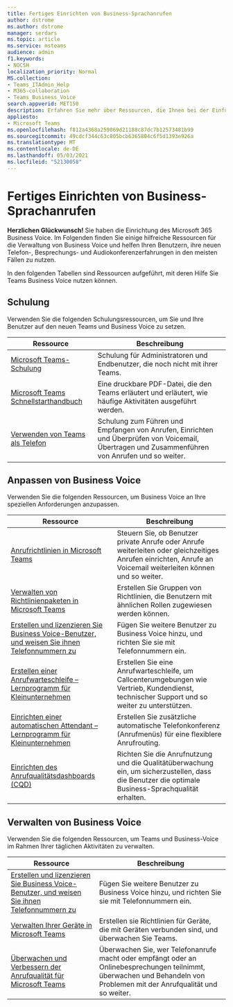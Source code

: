 ```yaml
---
title: Fertiges Einrichten von Business-Sprachanrufen
author: dstrome
ms.author: dstrome
manager: serdars
ms.topic: article
ms.service: msteams
audience: admin
f1.keywords:
- NOCSH
localization_priority: Normal
MS.collection:
- Teams_ITAdmin_Help
- M365-collaboration
- Teams_Business_Voice
search.appverid: MET150
description: Erfahren Sie mehr über Ressourcen, die Ihnen bei der Einführung von Business Voice nach Abschluss der Einrichtung helfen.
appliesto:
- Microsoft Teams
ms.openlocfilehash: f812a4368a259069d21188c87dc7b12573481b99
ms.sourcegitcommit: 49cdcf344c63c805bcb6365804c6f5d1393e926a
ms.translationtype: MT
ms.contentlocale: de-DE
ms.lasthandoff: 05/03/2021
ms.locfileid: "52130058"
---
```

# <a name="finished-business-voice-setup"></a>Fertiges Einrichten von Business-Sprachanrufen

**Herzlichen Glückwunsch!** Sie haben die Einrichtung des Microsoft 365 Business Voice. Im Folgenden finden Sie einige hilfreiche Ressourcen für die Verwaltung von Business Voice und helfen Ihren Benutzern, ihre neuen Telefon-, Besprechungs- und Audiokonferenzerfahrungen in den meisten Fällen zu nutzen.

In den folgenden Tabellen sind Ressourcen aufgeführt, mit deren Hilfe Sie Teams Business Voice nutzen können.

## <a name="training"></a>Schulung

Verwenden Sie die folgenden Schulungsressourcen, um Sie und Ihre Benutzer auf den neuen Teams und Business Voice zu setzen.

|Ressource  |Beschreibung  |
|---------|---------|
| [Microsoft Teams-Schulung](../training-microsoft-teams-landing-page.md)    | Schulung für Administratoren und Endbenutzer, die noch nicht mit ihrer Teams.        |
| [Microsoft Teams Schnellstarthandbuch](https://download.microsoft.com/download/D/9/F/D9FE8B9E-22F5-47BF-A1AB-09539C41FCD0/Teams%20QS.pdf)    | Eine druckbare PDF-Datei, die den Teams erläutert und erläutert, wie häufige Aktivitäten ausgeführt werden.        |
| [Verwenden von Teams als Telefon](https://support.microsoft.com/office/meetings-and-calls-d92432d5-dd0f-4d17-8f69-06096b6b48a8?ad=US#ID0EAABAAA=Calls)    | Schulung zum Führen und Empfangen von Anrufen, Einrichten und Überprüfen von Voicemail, Übertragen und Zusammenführen von Anrufen und so weiter.        |

## <a name="customize-business-voice"></a>Anpassen von Business Voice

Verwenden Sie die folgenden Ressourcen, um Business Voice an Ihre speziellen Anforderungen anzupassen.

| Ressource | Beschreibung  |
|---------|---------|
| [Anrufrichtlinien in Microsoft Teams](set-up-policies.md)    | Steuern Sie, ob Benutzer private Anrufe oder Anrufe weiterleiten oder gleichzeitiges Anrufen einrichten, Anrufe an Voicemail weiterleiten können und so weiter.        |
| [Verwalten von Richtlinienpaketen in Microsoft Teams](policy-packages.md)    | Erstellen Sie Gruppen von Richtlinien, die Benutzern mit ähnlichen Rollen zugewiesen werden können.        |
| [Erstellen und lizenzieren Sie Business Voice-Benutzer, und weisen Sie ihnen Telefonnummern zu](create-users.md)    | Fügen Sie weitere Benutzer zu Business Voice hinzu, und richten Sie sie mit Telefonnummern ein.        |
| [Erstellen einer Anrufwarteschleife – Lernprogramm für Kleinunternehmen](create-a-phone-system-call-queue-smb.md)    | Erstellen Sie eine Anrufwarteschleife, um Callcenterumgebungen wie Vertrieb, Kundendienst, technischer Support und so weiter zu unterstützen.        |
| [Einrichten einer automatischen Attendant – Lernprogramm für Kleinunternehmen](create-a-phone-system-auto-attendant-smb.md)   | Erstellen Sie zusätzliche automatische Telefonkonferenz (Anrufmenüs) für eine flexiblere Anrufrouting.        |
| [Einrichten des Anrufqualitätsdashboards (CQD)](analytics-dashboard.md)| Richten Sie die Anrufnutzung und die Qualitätüberwachung ein, um sicherzustellen, dass die Benutzer die optimale Business-Sprachqualität erhalten.|

## <a name="manage-business-voice"></a>Verwalten von Business Voice

Verwenden Sie die folgenden Ressourcen, um Teams und Business-Voice im Rahmen Ihrer täglichen Aktivitäten zu verwalten.

|Ressource  |Beschreibung  |
|---------|---------|
| [Erstellen und lizenzieren Sie Business Voice-Benutzer, und weisen Sie ihnen Telefonnummern zu](create-users.md)    | Fügen Sie weitere Benutzer zu Business Voice hinzu, und richten Sie sie mit Telefonnummern ein.         |
| [Verwalten Ihrer Geräte in Microsoft Teams](manage-devices.md)    | Erstellen sie Richtlinien für Geräte, die mit Geräten verbunden sind, und überwachen Sie Teams.        |
| [Überwachen und Verbessern der Anrufqualität für Microsoft Teams](monitor-quality.md)    | Überwachen Sie, wer Telefonanrufe macht oder empfängt oder an Onlinebesprechungen teilnimmt, überwachen und Behandeln von Problemen mit der Anrufqualität und so weiter.        |
